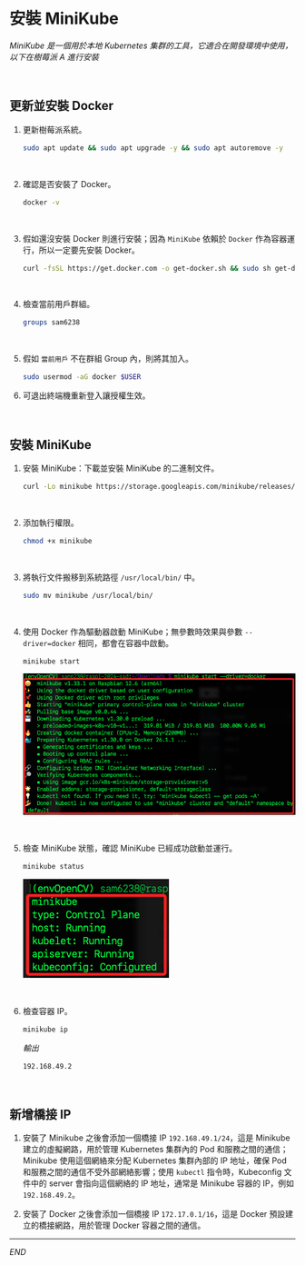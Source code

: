 # 安裝 MiniKube

_MiniKube 是一個用於本地 Kubernetes 集群的工具，它適合在開發環境中使用，以下在樹莓派 A 進行安裝_

<br>

## 更新並安裝 Docker

1. 更新樹莓派系統。

    ```bash
    sudo apt update && sudo apt upgrade -y && sudo apt autoremove -y
    ```

<br>

2. 確認是否安裝了 Docker。

    ```bash
    docker -v
    ```

<br>

3. 假如還沒安裝 Docker 則進行安裝；因為 `MiniKube` 依賴於 `Docker` 作為容器運行，所以一定要先安裝 Docker。

    ```bash
    curl -fsSL https://get.docker.com -o get-docker.sh && sudo sh get-docker.sh
    ```

<br>

4. 檢查當前用戶群組。

    ```bash
    groups sam6238
    ```

<br>

5. 假如 `當前用戶` 不在群組 Group 內，則將其加入。

    ```bash
    sudo usermod -aG docker $USER
    ```

6. 可退出終端機重新登入讓授權生效。

<br>

## 安裝 MiniKube

1. 安裝 MiniKube：下載並安裝 MiniKube 的二進制文件。

    ```bash
    curl -Lo minikube https://storage.googleapis.com/minikube/releases/latest/minikube-linux-arm64
    ```

<br>

2. 添加執行權限。

    ```bash
    chmod +x minikube
    ```

<br>

3. 將執行文件搬移到系統路徑 `/usr/local/bin/` 中。

    ```bash
    sudo mv minikube /usr/local/bin/
    ```

<br>

4. 使用 Docker 作為驅動器啟動 MiniKube；無參數時效果與參數 `--driver=docker` 相同，都會在容器中啟動。

    ```bash
    minikube start
    ```

    ![](images/img_21.png)

<br>

5. 檢查 MiniKube 狀態，確認 MiniKube 已經成功啟動並運行。

    ```bash
    minikube status
    ```

    ![](images/img_01.png)

<br>

6. 檢查容器 IP。

    ```bash
    minikube ip
    ```

    _輸出_

    ```bash
    192.168.49.2
    ```

<br>

## 新增橋接 IP

1. 安裝了 Minikube 之後會添加一個橋接 IP `192.168.49.1/24`，這是 Minikube 建立的虛擬網路，用於管理 Kubernetes 集群內的 Pod 和服務之間的通信；Minikube 使用這個網絡來分配 Kubernetes 集群內部的 IP 地址，確保 Pod 和服務之間的通信不受外部網絡影響；使用 `kubectl` 指令時，Kubeconfig 文件中的 server 會指向這個網絡的 IP 地址，通常是 Minikube 容器的 IP，例如 `192.168.49.2`。

2. 安裝了 Docker 之後會添加一個橋接 IP `172.17.0.1/16`，這是 Docker 預設建立的橋接網路，用於管理 Docker 容器之間的通信。

___

_END_
